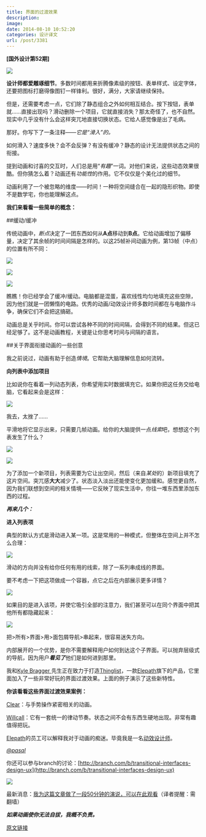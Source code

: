 ```yaml
---
title: 界面的过渡效果
description: 
image: 
date: 2014-08-10 10:52:20
categories: 设计译文
url: /post/3381
---
```


**[国外设计第52期]**

![](https://storage.fleek-internal.com/0a3a8890-e65e-47ce-93d7-0442b9209d38-bucket/blog/posts/2014-08/08-10/0-ScCkVKA-o9Mz2t4Z.gif)

**设计师都爱雕琢细节**。多数时间都用来折腾像素级的按钮、表单样式、设定字体，还要把图标打磨得像图钉一样锋利。很好，满分，大家请继续保持。

但是，还需要考虑一点，它们除了静态组合之外如何相互结合。按下按钮，表单就……直接出现吗？滑动删除一个项目，它就直接消失？那太奇怪了，也不自然。现实中几乎没有什么会这样突兀地直接切换状态。它给人感觉像是出了毛病。

那好。你写下了一条注释——*它是“滑入”的。*

如何滑入？速度多快？会不会反弹？有没有缓冲？静态的设计无法提供状态之间的衔接。

提到动画和讨喜的交互时，人们总是用“*有趣*”一词。对他们来说，这些动态效果很酷。但你猜怎么着？动画还有*功能性*的作用。它不仅仅是个美化过的细节。

动画利用了一个被忽略的维度——时间！一种将空间缝合在一起的隐形织物。即使不是数学宅，你也能理解这点。

**我们来看看一些简单的概念：**

##缓动/缓冲

传统动画中，*断点*决定了一团东西如何从**A点**移动到**B点**。它给动画增加了偏移量，决定了其余帧的时间间隔是怎样的。以这25帧补间动画为例，第13帧（中点）的位置有所不同：

![](https://storage.fleek-internal.com/0a3a8890-e65e-47ce-93d7-0442b9209d38-bucket/blog/posts/2014-08/08-10/0-Q7TOdd6hMjHLK_1Q.gif)

![](https://storage.fleek-internal.com/0a3a8890-e65e-47ce-93d7-0442b9209d38-bucket/blog/posts/2014-08/08-10/0-yfq40i7GG4MDdzzA.gif)

![](https://storage.fleek-internal.com/0a3a8890-e65e-47ce-93d7-0442b9209d38-bucket/blog/posts/2014-08/08-10/0-LKq1k9BrgDRRqoMR.gif)

瞧瞧！你已经学会了缓冲/缓动。电脑都是混蛋，喜欢线性均匀地填充这些空隙，因为他们就是一团懒惰的电路。优秀的动画/动效设计师多数时间都在与电脑作斗争，确保它们不会把这搞砸。

动画总是关乎时间。你可以尝试各种不同的时间间隔，会得到不同的结果。但这已经足够了。这不是动画教程，关键是让你思考时间与间隔的语言。

##关于界面衔接动画的一些创意

我之前说过，动画有助于创造*情境*。它帮助大脑理解信息如何流转。

**向列表中添加项目**

比如说你在看着一列动态列表，你希望用实时数据填充它。如果你把这任务交给电脑，它看起来会是这样：

![](https://storage.fleek-internal.com/0a3a8890-e65e-47ce-93d7-0442b9209d38-bucket/blog/posts/2014-08/08-10/0-tAlK3EOkHdLj6MDE.gif)

我去，太挫了……

平滑地将它显示出来，只需要几帧动画。给你的大脑提供一点*线索*吧，想想这个列表发生了什么？

![](https://storage.fleek-internal.com/0a3a8890-e65e-47ce-93d7-0442b9209d38-bucket/blog/posts/2014-08/08-10/0-g9eRRfNg3IpKZebc.gif)

![](https://storage.fleek-internal.com/0a3a8890-e65e-47ce-93d7-0442b9209d38-bucket/blog/posts/2014-08/08-10/0-ugnsxwIKHdkMHEe1.gif)

为了添加一个新项目，列表需要为它让出空间，然后（来自*某处*的）新项目填充了这片空间。突兀感**大大**减少了。状态淡入淡出还能使变化更加缓和。感觉更自然，因为我们联想到空间的相关情境——它反映了现实生活中，你往一堆东西里添加东西的过程。

***再来几个：***

**进入列表项**

典型的默认方式是滑动进入某一项。这是常用的一种模式，但整体在空间上并不怎么合理：

![](https://storage.fleek-internal.com/0a3a8890-e65e-47ce-93d7-0442b9209d38-bucket/blog/posts/2014-08/08-10/0-L1E2mBLnM2M1L2nD.gif)

滑动的方向并没有给你任何有用的线索，除了一系列串成线的界面。

要不考虑一下把这项做成一个容器，点它之后在内部展示更多详情？

![](https://storage.fleek-internal.com/0a3a8890-e65e-47ce-93d7-0442b9209d38-bucket/blog/posts/2014-08/08-10/0-BcnJucADwdqzblrf.gif)

如果目的是进入该项，并使它吸引全部的注意力，我们甚至可以在同个界面中把其他所有都隐藏起来：

![](https://storage.fleek-internal.com/0a3a8890-e65e-47ce-93d7-0442b9209d38-bucket/blog/posts/2014-08/08-10/0-k09FdcfO2JI1jcbq.gif)

把>所有>界面>用>面包屑导航>串起来，很容易迷失方向。

内部展开的一个优势，是你不需要解释用户如何到达这个子界面。可以抛弃层级式的导航，因为用户***看见了***他们是如何进到那里。

我和[Kyle Bragger ](http://kylebragger.com/)先生正在致力于打造[Thinglist](http://appstore.com/thinglist)，一款[Elepath](http://elepath.com/)旗下的产品，它里面加入了一些非常好玩的界面过渡效果。上面的例子演示了这些新特性。

**你该看看这些界面过渡效果案例：**

[Clear](http://www.realmacsoftware.com/clear/)：与手势操作紧密相关的动画。

[Willcall](https://www.getwillcall.com/)：它有一套统一的律动节奏。状态之间不会有东西生硬地出现。非常有趣值得把玩。

[Elepath](http://elepath.com/)的员工可以解释我对于动画的痴迷。毕竟我是一名[动效设计师](http://psql.carbonmade.com/)。

[_@pasql_](http://twitter.com/pasql)

你还可以参与branch的讨论：[http://branch.com/b/transitional-interfaces-design-ux](http://branch.com/b/transitional-interfaces-design-ux)

![](https://storage.fleek-internal.com/0a3a8890-e65e-47ce-93d7-0442b9209d38-bucket/blog/posts/2014-08/08-10/1-DyPeH4O7HGGDrNGkSLIw0Q.png)

最新消息：[我为这篇文章做了一段50分钟的演说，可以在此观看](http://www.youtube.com/watch?v=TMe0WnkF1Lc&amp;feature=c4-overview&amp;list=UURx1y52pfeMwbuer9Vh2u-A)（译者提醒：需翻墙）

***如果动画使你无法自拔，我概不负责。***

[原文链接](https://medium.com/@pasql/transitional-interfaces-926eb80d64e3)